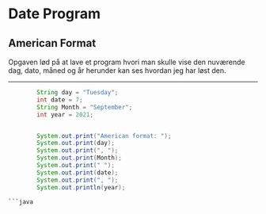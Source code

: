 # Date Program
## American Format
Opgaven lød på at lave et program hvori man skulle vise den nuværende dag, dato, måned og år herunder kan ses hvordan jeg har løst den.
___
```java
        String day = "Tuesday";
        int date = 7;
        String Month = "September";
        int year = 2021;


        System.out.print("American format: ");
        System.out.print(day);
        System.out.print(", ");
        System.out.print(Month);
        System.out.print(" ");
        System.out.print(date);
        System.out.print(", ");
        System.out.println(year);
        
```java
        
